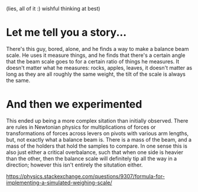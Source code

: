 (lies, all of it :) wishful thinking at best)
# Let me tell you a story...

There's this guy, bored, alone, and he finds a way to make a balance beam scale.
He uses it measure things, and he finds that there's a certain angle that the beam 
scale goes to for a certain ratio of things he measures.  It doesn't matter what he measures: rocks,
apples, leaves, it doesn't matter as long as they are all roughly the same weight, the tilt of the
scale is always the same. 


# And then we experimented

This ended up being a more complex sitation than initially observed.  There are rules in Newtonian physics for multiplications of forces or transformations of forces across levers on pivots with various arm lengths, but, not exactly what a balance beam is.  There is a mass of the beam, and a mass of the holders that hold the samples to compare.  In one sense this is also just either a critical overbalance, such that when one side is heavier than the other, then the balance scale will definitely tip all the way in a direction; however this isn't entirely the situtation either.



















































https://physics.stackexchange.com/questions/9307/formula-for-implementing-a-simulated-weighing-scale/